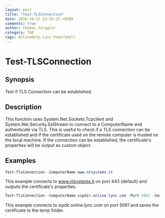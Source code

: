 ```yaml
---
layout: post
title: "Test-TLSConnection"
date: 2016-10-27 12:35:25 +0200
comments: true
author: thomas torggler
category: TAK
tags: OnlineHelp Lync PowerShell
---
```

# Test-TLSConnection

## Synopsis
Test if TLS Connection can be established.
<!-- more -->

## Description
This function uses System.Net.Sockets.Tcpclient and System.Net.Security.SslStream to connect to a ComputerName and authenticate via TLS. This is useful to check if a TLS connection can be established and if the certificate used on the remote computer is trusted on the local machine. If the connection can be established, the certificate's properties will be output as custom object.

## Examples
```powershell
Test-TlsConnection -ComputerName www.ntsystems.it
```
This example connects to www.ntsystems.it on port 443 (default) and outputs the certificate's properties.

```powershell
Test-TlsConnection -ComputerName sipdir.online.lync.com -Port 5061 -SaveCert
```
This example connects to sipdir.online.lync.com on port 5061 and saves the certificate to the temp folder.


